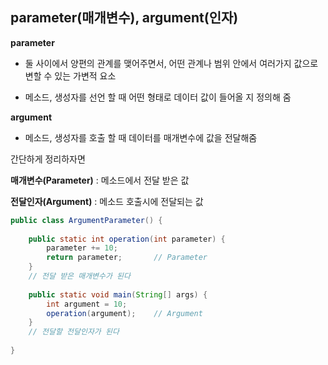 ## **parameter(매개변수), argument(인자)**

**parameter** 

- 둘 사이에서 양편의 관계를 맺어주면서, 어떤 관계나 범위 안에서 여러가지 값으로 변할 수 있는 가변적 요소

- 메소드, 생성자를 선언 할 때 어떤 형태로 데이터 값이 들어올 지 정의해 줌



**argument**

- 메소드, 생성자를 호출 할 때 데이터를 매개변수에 값을 전달해줌



간단하게 정리하자면

**매개변수(Parameter)** : 메소드에서 전달 받은 값

**전달인자(Argument)** : 메소드 호출시에 전달되는 값

```java
public class ArgumentParameter() {
    
    public static int operation(int parameter) {
        parameter += 10;
        return parameter;		// Parameter
    }
    // 전달 받은 매개변수가 된다
    
    public static void main(String[] args) {
        int argument = 10;
        operation(argument);	// Argument
    }
    // 전달할 전달인자가 된다
    
}
```







